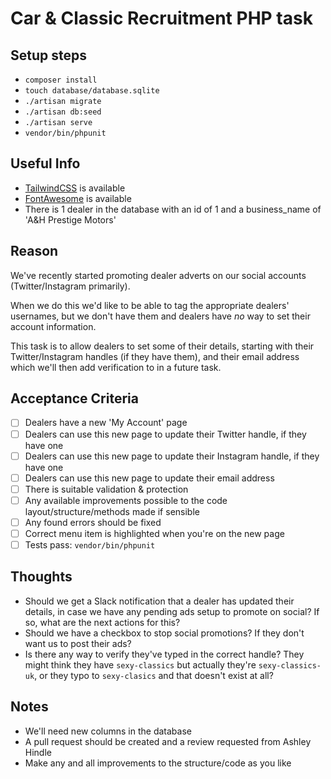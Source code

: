 # Car & Classic Recruitment PHP task

## Setup steps

* `composer install`
* `touch database/database.sqlite`
* `./artisan migrate`
* `./artisan db:seed`
* `./artisan serve`
* `vendor/bin/phpunit`

## Useful Info
* [TailwindCSS](https://tailwindcss.com/) is available
* [FontAwesome](https://fontawesome.com/) is available
* There is 1 dealer in the database with an id of 1 and a business_name of 'A&H Prestige Motors'

## Reason
We've recently started promoting dealer adverts on our social accounts (Twitter/Instagram primarily).

When we do this we'd like to be able to tag the appropriate dealers' usernames, but we don't have them and dealers have _no_ way to set their account information.

This task is to allow dealers to set some of their details, starting with their Twitter/Instagram handles (if they have them), and their email address which we'll then add verification to in a future task. 

## Acceptance Criteria
* [ ] Dealers have a new 'My Account' page 
* [ ] Dealers can use this new page to update their Twitter handle, if they have one
* [ ] Dealers can use this new page to update their Instagram handle, if they have one
* [ ] Dealers can use this new page to update their email address
* [ ] There is suitable validation & protection
* [ ] Any available improvements possible to the code layout/structure/methods made if sensible
* [ ] Any found errors should be fixed
* [ ] Correct menu item is highlighted when you're on the new page
* [ ] Tests pass: `vendor/bin/phpunit`

## Thoughts
* Should we get a Slack notification that a dealer has updated their details, in case we have any pending ads setup to promote on social?  If so, what are the next actions for this?
* Should we have a checkbox to stop social promotions?  If they don't want us to post their ads?
* Is there any way to verify they've typed in the correct handle?  They might think they have `sexy-classics` but actually they're `sexy-classics-uk`, or they typo to `sexy-clasics` and that doesn't exist at all?

## Notes
* We'll need new columns in the database
* A pull request should be created and a review requested from Ashley Hindle
* Make any and all improvements to the structure/code as you like

